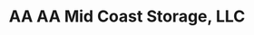 ---
title: "AA AA Mid Coast Storage, LLC"
url: /biloxi/aa-aa-mid-coast-storage-llc/
shop: storage rental
---